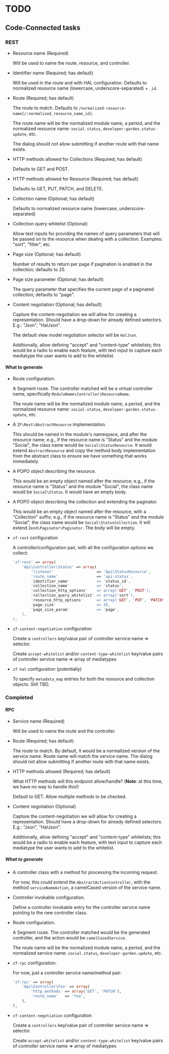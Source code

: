 TODO
====

Code-Connected tasks
--------------------

### REST

- Resource name (Required)

  Will be used to name the route, resource, and controller.

- Identifier name (Required; has default)

  Will be used in the route and with HAL configuration. Defaults to normalized
  resource name (lowercase, underscore-separated) + `_id`.

- Route (Required; has default)

  The route to match. Defaults to `/normalized-resource-name[/:normalized_resource_name_id]`.

  The route name will be the normalized module name, a period, and the
  normalized resource name: `social.status`, `developer-garden.status-update`, etc.

  The dialog should not allow submitting if another route with that name exists.

- HTTP methods allowed for Collections (Required; has default)

  Defaults to GET and POST.

- HTTP methods allowed for Resource (Required; has default)

  Defaults to GET, PUT, PATCH, and DELETE.

- Collection name (Optional; has default)

  Defaults to normalized resource name (lowercase, underscore-separated)

- Collection query whitelist (Optional)

  Allow text inputs for providing the names of query parameters that will be
  passed on to the resource when dealing with a collection. Examples: "sort",
  "filter", etc.

- Page size (Optional; has default)

  Number of results to return per page if pagination is enabled in the
  collection; defaults to 25.

- Page size parameter (Optional; has default)

  The query parameter that specifies the current page of a paginated collection;
  defaults to "page".

- Content negotiation (Optional; has default)

  Capture the content-negotiation we will allow for creating a representation.
  Should have a drop-down for already defined selectors. E.g.: "Json",
  "HalJson".

  The default view model negotiation selector will be `HalJson`.

  Additionally, allow defining "accept" and "content-type" whitelists; this
  would be a radio to enable each feature, with text input to capture each
  mediatype the user wants to add to the whitelist.

#### What to generate

- Route configuration.

  A Segment route. The controller matched will be a virtual controller name,
  specifically `ModuleName\Controller\ResourceName`.

  The route name will be the normalized module name, a period, and the
  normalized resource name: `social.status`, `developer-garden.status-update`,
  etc.

- A `ZF\Rest\AbstractResource` implementation.

  This should be named in the module's namespace, and after the resource name;
  e.g., if the resource name is "Status" and the module "Social", the class name
  would be `Social\StatusResource`. It would extend `AbstractResource` and copy
  the method body implementation from the abstract class to ensure we have
  something that works immediately.

- A POPO object describing the resource.

  This would be an empty object named after the resource; e.g., if the resource
  name is "Status" and the module "Social", the class name would be
  `Social\Status`. It would have an empty body.

- A POPO object describing the collection and extending the paginator.

  This would be an empty object named after the resource, with a "Collection"
  suffix; e.g., if the resource name is "Status" and the module "Social", the
  class name would be `Social\StatusCollection`. It will extend
  `Zend\Paginator\Paginator`. The body will be empty.

- `zf-rest` configuration

  A controller/configuration pair, with all the configuration options we
  collect:

  ```php
  'zf-rest' => array(
      'Api\Controller\Status' => array(
          'listener'                   => 'Api\StatusResource',
          'route_name'                 => 'api-status`,
          'identifier_name'            => 'status_id',
          'collection_name'            => 'status',
          'collection_http_options'    => array('GET', 'POST'),
          'collection_query_whitelist' => array('sort'),
          'resource_http_options'      => array('GET', 'PUT', 'PATCH', 'DELETE'),
          'page_size'                  => 25,
          'page_size_param'            => 'page',
      ),
  ),
  ```

- `zf-content-negotiation` configuration

  Create a `controllers` key/value pair of controller service name => selector.

  Create `accept-whitelist` and/or `content-type-whitelist` key/value pairs of
  controller service name => array of mediatypes

- `zf-hal` configuration (potentially)

  To specify `metadata_map` entries for both the resource and collection
  objects. Still TBD.

### Completed

#### RPC

- Service name (Required)

  Will be used to name the route and the controller.

- Route (Required; has default)

  The route to match. By default, it would be a normalized version of the service name.
  Route name will match the service name. The dialog should not allow submitting
  if another route with that name exists.

- HTTP methods allowed (Required; has default)

  What HTTP methods will this endpoint allow/handle? (**Note**: at this time,
  we have no way to handle this!)

  Default to GET. Allow multiple methods to be checked.

- Content negotiation (Optional)

  Capture the content-negotiation we will allow for creating a representation.
  Should have a drop-down for already defined selectors. E.g.: "Json",
  "HalJson".

  Additionally, allow defining "accept" and "content-type" whitelists; this
  would be a radio to enable each feature, with text input to capture each
  mediatype the user wants to add to the whitelist.

##### What to generate

- A controller class with a method for processing the incoming request.

  For now, this could extend the `AbstractActionController`, with the method
  `serviceNameAction`, a camelCased version of the service name.

- Controller invokable configuration.

  Define a controller invokable entry for the controller service name pointing to
  the new controller class.

- Route configuration.

  A Segment route. The controller matched would be the generated controller,
  and the action would be `camelCasedService`.

  The route name will be the normalized module name, a period, and the
  normalized service name: `social.status`, `developer-garden.update`, etc.

- `zf-rpc` configuration.

  For now, just a controller service name/method pair:

  ```php
  'zf-rpc' => array(
      'Api\Controller\Foo' => array(
          'http_methods' => array('GET', 'PATCH'),
          'route_name'   => 'foo',
      ),
  ),
  ```

- `zf-content-negotiation` configuration

  Create a `controllers` key/value pair of controller service name => selector.

  Create `accept-whitelist` and/or `content-type-whitelist` key/value pairs of
  controller service name => array of mediatypes
